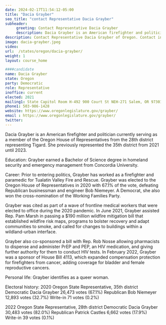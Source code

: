 ```yaml
---
date: 2024-02-17T11:54:12-05:00
title: "Dacia Grayber"
seo_title: "contact Representative Dacia Grayber"
subheader:
     greeting: Contact Representative Dacia Grayber
     description: Dacia Grayber is an American firefighter and politician currently serving as a member of the Oregon House of Representatives from the 28th district representing Tigard.
description: Contact Representative Dacia Grayber of Oregon. Contact information for Dacia Grayber includes email address, phone number, and mailing address.
image: dacia-grayber.jpeg
video:
url:  /states/oregon/dacia-grayber/
weight: 1
layout: course_home

####candidate
name: Dacia Grayber
state: Oregon
party: Democratic
role: Representative
inoffice: current
elected: 2021
mailing1: State Capitol Room H-492 900 Court St NEH-271 Salem, OR 97301
phone1: 503-986-1428
website: https://www.oregonlegislature.gov/grayber/
email : https://www.oregonlegislature.gov/grayber/
twitter:
---
```


Dacia Grayber is an American firefighter and politician currently serving as a member of the Oregon House of Representatives from the 28th district representing Tigard. She previously represented the 35th district from 2021 until 2023.

Education:
Grayber earned a Bachelor of Science degree in homeland security and emergency management from Concordia University.

Career:
Prior to entering politics, Grayber has worked as a firefighter and paramedic for Tualatin Valley Fire and Rescue. Grayber was elected to the Oregon House of Representatives in 2020 with 67.1% of the vote, defeating Republican businessman and engineer Bob Niemeyer. A Democrat, she also won the cross-nomination of the Working Families Party.

Grayber was cited as part of a wave of frontline medical workers that were elected to office during the 2020 pandemic. In June 2021, Grayber assisted Rep. Pam Marsh in passing a $190 million wildfire mitigation bill that established wildfire risk maps, programs to bolster recovery and adapt communities to smoke, and called for changes to buildings within a wildland-urban interface.

Grayber also co-sponsored a bill with Rep. Rob Nosse allowing pharmacists to dispense and administer PrEP and PEP, an HIV medication, and giving further authority for them to conduct HIV tests. In February 2022, Grayber was a sponsor of House Bill 4113, which expanded compensation protection for firefighters from cancer, adding coverage for bladder and female reproductive cancers.

Personal life:
Grayber identifies as a queer woman.

Electoral history:
2020 Oregon State Representative, 35th district
Democratic Dacia Grayber 26,473 votes (67.1%)
Republican Bob Niemeyer 12,893 votes (32.7%)
Write-in 71 votes (0.2%)

2022 Oregon State Representative, 28th district
Democratic Dacia Grayber 30,483 votes (82.0%)
Republican Patrick Castles 6,662 votes (17.9%)
Write-in 39 votes (0.1%)
